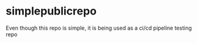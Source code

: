 # simplepublicrepo
<p>Even though this repo is simple, it is being used as a ci/cd pipeline testing repo</p>
